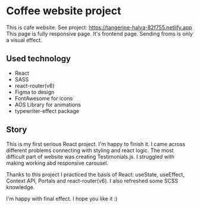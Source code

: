 # Coffee website project

This is cafe website. See project: https://tangerine-halva-82f755.netlify.app
This page is fully responsive page. It's frontend page. Sending froms is only a visual effect.

## Used technology

- React
- SASS
- react-router(v6)
- Figma to design
- FontAwesome for icons
- AOS Library for animations
- typewriter-effect package

## Story

This is my first serious React project. I'm happy to finish it. I came across different problems connecting with styling and react logic.
The most difficult part of website was creating Testimonials.js. I struggled with making working abd responsive carousel.

Thanks to this project I practiced the basis of React: useState, useEffect, Context API, Portals and react-router(v6).
I also refreshed some SCSS knowledge.

I'm happy with final effect. I hope you like it :)
